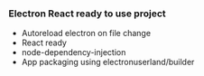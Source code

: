 ### Electron React ready to use project

- Autoreload electron on file change
- React ready
- node-dependency-injection
- App packaging using electronuserland/builder

